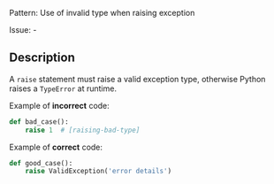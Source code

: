 Pattern: Use of invalid type when raising exception

Issue: -

## Description

A `raise` statement must raise a valid exception type, otherwise Python raises a `TypeError` at runtime.

Example of **incorrect** code:

```python
def bad_case():
    raise 1  # [raising-bad-type]

```

Example of **correct** code:

```python
def good_case():
    raise ValidException('error details')
```
